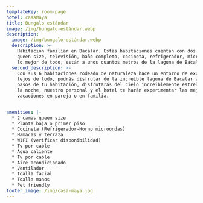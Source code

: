 ```yaml
---
templateKey: room-page
hotel: casaMaya
title: Bungalo estándar
image: /img/bungalo-estándar.webp
description:
  image: /img/bungalo-estándar.webp
  description: >-
    Habitación familiar en Bacalar. Estas habitaciones cuentan con dos camas
    queen size, televisión, baño completo, cocineta, refrigerador, microondas y
    lo mejor de todo, están a unos cuantos metros de la laguna de Bacalar.
  second_description: >-
    Con sus 6 habitaciones rodeado de naturaleza hace un entorno de exclusividad
    lejos de todo, podrás disfrutar de la increíble laguna de Bacalar a unos
    pasos de tu habitación, disfrutarás del cielo increíblemente estrellado por
    la noche, nuestro personal y el hotel te harán experimentar las mejores
    vacaciones en pareja o en familia.

     
amenities: |-
  * 2 camas queen size
  * Planta baja o primer piso
  * Cocineta (Refrigerador-Horno microondas)
  * Hamacas y terraza
  * WIFI (verificar disponibilidad)
  * Tv por cable
  * Agua caliente
  * Tv por cable
  * Aire acondicionado
  * Ventilador
  * Toalla facial
  * Toalla manos
  * Pet friendly
footer_image: /img/casa-maya.jpg
---
```



